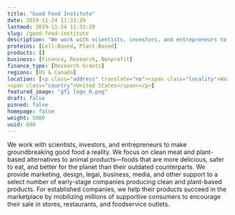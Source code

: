 ```yaml
---
title: "Good Food Institute"
date: 2019-11-24 11:33:29
lastmod: 2019-11-24 11:33:29
slug: /good-food-institute
description: "We work with scientists, investors, and entrepreneurs to make groundbreaking good food a reality. We focus on clean meat and plant-based alternatives to animal products—foods that are more delicious, safer to eat, and better for the planet than their outdated counterparts. We provide marketing, design, legal, business, media, and other support to a select number of early-stage companies producing clean and plant-based products."
proteins: [Cell-Based, Plant-Based]
products: []
business: [Finance, Research, Nonprofit]
finance_type: [Research Grants]
regions: [US & Canada]
location: [<p class="address" translate="no"><span class="locality">Washington</span>, <span class="postal-code">20036</span><br>
<span class="country">United States</span></p>]
featured_image: "gfi logo_0.png"
draft: false
pinned: false
homepage: false
weight: 5000
uuid: 698
---
```

<p>We work with scientists, investors, and entrepreneurs to make groundbreaking good food a reality. We focus on clean meat and plant-based alternatives to animal products—foods that are more delicious, safer to eat, and better for the planet than their outdated counterparts. We provide marketing, design, legal, business, media, and other support to a select number of early-stage companies producing clean and plant-based products. For established companies, we help their products succeed in the marketplace by mobilizing millions of supportive consumers to encourage their sale in stores, restaurants, and foodservice outlets.</p>
